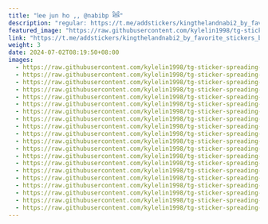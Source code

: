 ```yaml
---
title: "𝗅𝖾𝖾 𝗃𝗎𝗇 𝗁𝗈 ,, @nabibp ཐིཋྀ"
description: "regular: https://t.me/addstickers/kingthelandnabi2_by_favorite_stickers_bot"
featured_image: "https://raw.githubusercontent.com/kylelin1998/tg-sticker-spreading-worldwide-images/main/img/664deffe-8131-4616-b602-49d147ef26bf.jpg"
link: "https://t.me/addstickers/kingthelandnabi2_by_favorite_stickers_bot"
weight: 3
date: 2024-07-02T08:19:50+08:00
images:
  - https://raw.githubusercontent.com/kylelin1998/tg-sticker-spreading-worldwide-images/main/img/664deffe-8131-4616-b602-49d147ef26bf.jpg
  - https://raw.githubusercontent.com/kylelin1998/tg-sticker-spreading-worldwide-images/main/img/4209c5dc-8024-466a-a7ee-6def00a7dc1a.jpg
  - https://raw.githubusercontent.com/kylelin1998/tg-sticker-spreading-worldwide-images/main/img/7dd0c6f7-ba36-4d1d-b0f0-2ce3ef9b87d5.jpg
  - https://raw.githubusercontent.com/kylelin1998/tg-sticker-spreading-worldwide-images/main/img/41a86542-eb11-4f1b-8201-70fb90f77c0d.jpg
  - https://raw.githubusercontent.com/kylelin1998/tg-sticker-spreading-worldwide-images/main/img/1a755e8f-05fc-48b0-bade-abe1a94864a9.jpg
  - https://raw.githubusercontent.com/kylelin1998/tg-sticker-spreading-worldwide-images/main/img/dc8781cf-ca26-45ed-9dac-f45a25871ae9.jpg
  - https://raw.githubusercontent.com/kylelin1998/tg-sticker-spreading-worldwide-images/main/img/2f791f35-93c4-4a5c-98d1-d427f5abb7a8.jpg
  - https://raw.githubusercontent.com/kylelin1998/tg-sticker-spreading-worldwide-images/main/img/db640456-b27a-40da-a8e4-94e09903bee0.jpg
  - https://raw.githubusercontent.com/kylelin1998/tg-sticker-spreading-worldwide-images/main/img/22a177a1-c452-4c25-963d-eb8fb79b8d09.jpg
  - https://raw.githubusercontent.com/kylelin1998/tg-sticker-spreading-worldwide-images/main/img/139472dc-b7f0-40f8-9668-f8e0c325e59d.jpg
  - https://raw.githubusercontent.com/kylelin1998/tg-sticker-spreading-worldwide-images/main/img/99e61b25-c552-424f-962f-d2f71584b181.jpg
  - https://raw.githubusercontent.com/kylelin1998/tg-sticker-spreading-worldwide-images/main/img/4411b6ad-24ef-46b8-af65-27943a517f4d.jpg
  - https://raw.githubusercontent.com/kylelin1998/tg-sticker-spreading-worldwide-images/main/img/740ac967-8397-45b0-a854-09caab54a675.jpg
  - https://raw.githubusercontent.com/kylelin1998/tg-sticker-spreading-worldwide-images/main/img/724d355d-2097-4362-a266-97924b7cc361.jpg
  - https://raw.githubusercontent.com/kylelin1998/tg-sticker-spreading-worldwide-images/main/img/77fe05d2-e55b-49bc-8fe6-63c3adbfec4f.jpg
  - https://raw.githubusercontent.com/kylelin1998/tg-sticker-spreading-worldwide-images/main/img/b4ceb614-2c6c-4408-bd22-ea0508711799.jpg
  - https://raw.githubusercontent.com/kylelin1998/tg-sticker-spreading-worldwide-images/main/img/f7fe9b0b-0467-4774-9b99-efad2e3d6c72.jpg
  - https://raw.githubusercontent.com/kylelin1998/tg-sticker-spreading-worldwide-images/main/img/4baa2943-2cf0-4b34-b855-c338489f473f.jpg
  - https://raw.githubusercontent.com/kylelin1998/tg-sticker-spreading-worldwide-images/main/img/694f7389-5145-4b98-a8e4-1de3bff38b93.jpg
  - https://raw.githubusercontent.com/kylelin1998/tg-sticker-spreading-worldwide-images/main/img/1767fee6-c7b7-429d-aa02-7023ef6cc8e5.jpg
---
```

